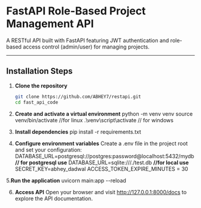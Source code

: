 # FastAPI Role-Based Project Management API

A RESTful API built with FastAPI featuring JWT authentication and role-based access control (admin/user) for managing projects.

---

## Installation Steps

1. **Clone the repository**

   ```bash
   git clone https://github.com/ABHEY7/restapi.git
   cd fast_api_code
   
2. **Create and activate a virtual environment**
   python -m venv venv
   source venv/bin/activate  //for linux
   .\venv\script\activate    // for windows

4. **Install dependencies**
   pip install -r requirements.txt

5. **Configure environment variables**
  Create a .env file in the project root and set your configuration:
   DATABASE_URL=postgresql://postgres:password@localhost:5432/mydb  **// for postgresql use**
   DATABASE_URL=sqlite:///./test.db     **//for local use**
   SECRET_KEY=abhey_dadwal
   ACCESS_TOKEN_EXPIRE_MINUTES = 30

5.**Run the application**
  uvicorn main:app --reload
  
6. **Access API**
   Open your browser and visit http://127.0.0.1:8000/docs to explore the API documentation.
